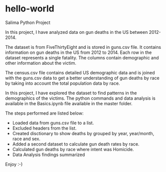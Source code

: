 # hello-world

Salima Python Project


In this project, I have analyzed data on gun deaths in the US between 2012-2014. 

The dataset is from FiveThirtyEight and is stored in guns.csv file. It contains information on gun deaths in the US from 2012 to 2014. Each row in the dataset represents a single fatality. The columns contain demographic and other information about the victim. 

The census.csv file contains detailed US demographic data and is joined with the guns.csv data to get a better understanding of gun deaths by race by taking into account the total population data by race.

In this project, I have explored the dataset to find patterns in the demographics of the victims. The python commands and data analysis is available in the Basics.ipynb file available in the master folder.

The steps performed are listed below:
* Loaded data from guns.csv file to a list.
* Excluded headers from the list.
* Created disctionary to show deaths by grouped by year, year/month, race and sex.
* Added a second dataset to calculate gun death rates by race.
* Calculated gun deaths by race where intent was Homicide.
* Data Analysis findings summarized
 

Enjoy :-)
